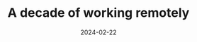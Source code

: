 ---
title: A decade of working remotely
description: Lynn reflects on 10 years of working remotely with a list of thoughts and observations.
url: https://lynnandtonic.com/thoughts/entries/a-decade-of-working-remotely/
date: 2024-02-22
rss: true
tags:
    - blog
    - remote-working
    - thoughts
---
